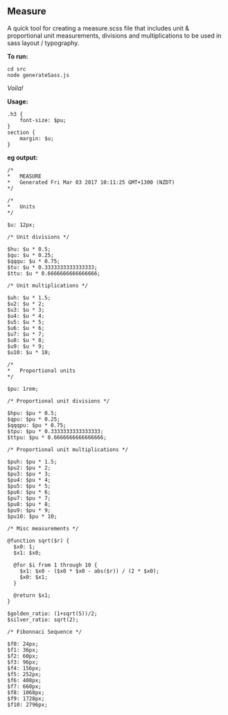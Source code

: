 ## Measure
A quick tool for creating a measure.scss file that includes unit & proportional unit measurements, divisions and multiplications to be used in sass layout / typography.

**To run:**

```
cd src
node generateSass.js
```

*Voila!*

**Usage:**

```
.h3 {
    font-size: $pu;
}
section {
    margin: $u;
}
```

**eg output:**

```
/*
*   MEASURE
*   Generated Fri Mar 03 2017 10:11:25 GMT+1300 (NZDT)
*/

/*
*   Units
*/

$u: 12px;

/* Unit divisions */

$hu: $u * 0.5;
$qu: $u * 0.25;
$qqqu: $u * 0.75;
$tu: $u * 0.3333333333333333;
$ttu: $u * 0.6666666666666666;

/* Unit multiplications */

$uh: $u * 1.5;
$u2: $u * 2;
$u3: $u * 3;
$u4: $u * 4;
$u5: $u * 5;
$u6: $u * 6;
$u7: $u * 7;
$u8: $u * 8;
$u9: $u * 9;
$u10: $u * 10;

/*
*   Proportional units
*/

$pu: 1rem;

/* Proportional unit divisions */

$hpu: $pu * 0.5;
$qpu: $pu * 0.25;
$qqqpu: $pu * 0.75;
$tpu: $pu * 0.3333333333333333;
$ttpu: $pu * 0.6666666666666666;

/* Proportional unit multiplications */

$puh: $pu * 1.5;
$pu2: $pu * 2;
$pu3: $pu * 3;
$pu4: $pu * 4;
$pu5: $pu * 5;
$pu6: $pu * 6;
$pu7: $pu * 7;
$pu8: $pu * 8;
$pu9: $pu * 9;
$pu10: $pu * 10;

/* Misc measurements */

@function sqrt($r) {
  $x0: 1;
  $x1: $x0;

  @for $i from 1 through 10 {
    $x1: $x0 - ($x0 * $x0 - abs($r)) / (2 * $x0);
    $x0: $x1;
  }

  @return $x1;
}

$golden_ratio: (1+sqrt(5))/2;
$silver_ratio: sqrt(2);

/* Fibonnaci Sequence */

$f0: 24px;
$f1: 36px;
$f2: 60px;
$f3: 96px;
$f4: 156px;
$f5: 252px;
$f6: 408px;
$f7: 660px;
$f8: 1068px;
$f9: 1728px;
$f10: 2796px;


```
